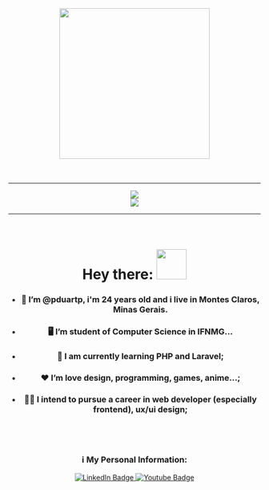 <div id="header" align="center">
  <img src="https://media.giphy.com/media/M9gbBd9nbDrOTu1Mqx/giphy.gif" width="300"/>
</div>

</br>
</br>

---

<div id="skills" align="center">
  <img src="https://skillicons.dev/icons?i=c,cpp,cs,dotnet,heroku,azure,mysql,js,html,css,python,opencv,anaconda,java"/>
  </br>
  <img src="https://skillicons.dev/icons?i=figma,git,github,ps,powershell,regex,stackoverflow,visualstudio,vscode,windows"/>
</div>

---

</br>

<div id="greetings" align="center">

  # Hey there: <img src="https://media.giphy.com/media/hvRJCLFzcasrR4ia7z/giphy.gif" width="60px"/>

  * ### 👨 I’m @pduartp, i'm 24 years old and i live in Montes Claros, Minas Gerais.
  * ### 🖥️  I’m student of Computer Science in IFNMG...
  * ### 🧠 I am currently learning PHP and Laravel;
  * ### ❤️ I’m love design, programming, games, anime...;
  * ### 👨‍💻 I intend to pursue a career in web developer (especially frontend), ux/ui design;
  #
  
</div>

</br>

<div id="personalInformation" align="center">
  
  ### ℹ️ My Personal Information:
  
  <a href="https://www.linkedin.com/in/patrickduarte">
    <img src="https://img.shields.io/badge/LinkedIn-blue?style=for-the-badge&logo=linkedin&logoColor=white" alt="LinkedIn Badge"/>
  </a>
  <a href="https://www.youtube.com/channel/UCi6hVImCOlCXMXKRH076_Jw">
    <img src="https://img.shields.io/badge/YouTube-red?style=for-the-badge&logo=youtube&logoColor=white" alt="Youtube Badge"/>
  </a>
  
</div>

